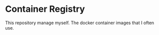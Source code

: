 # Container Registry

This repository manage myself.
The docker container images that I often use.

